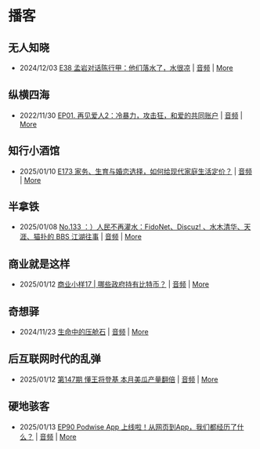 # 播客

## 无人知晓
- 2024/12/03 [E38 孟岩对话陈行甲：他们落水了，水很凉](https://www.xiaoyuzhoufm.com/episode/674993fcc3b2a2f334681d1c) | [音频](https://dts-api.xiaoyuzhoufm.com/track/611719d3cb0b82e1df0ad29e/674993fcc3b2a2f334681d1c/media.xyzcdn.net/ltQLGAGNRRRTiQZqd_ZmhAAewLcp.m4a) | [More](channels/%E6%97%A0%E4%BA%BA%E7%9F%A5%E6%99%93.md)

## 纵横四海
- 2022/11/30 [EP01. 再见爱人2：冷暴力，攻击狂，和爱的共同账户](https://www.ximalaya.com/sound/592716797) | [音频](https://aod.cos.tx.xmcdn.com/storages/26c6-audiofreehighqps/E9/4E/GKwRIUEHXOodAq7-QQHYdhCw-aacv2-48K.m4a) | [More](channels/%E7%BA%B5%E6%A8%AA%E5%9B%9B%E6%B5%B7.md)

## 知行小酒馆
- 2025/01/10 [E173 家务、生育与婚恋选择，如何给现代家庭生活定价？](https://www.xiaoyuzhoufm.com/episode/6780daac1bf3f0ab2b3d6d78) | [音频](https://dts-api.xiaoyuzhoufm.com/track/6013f9f58e2f7ee375cf4216/6780daac1bf3f0ab2b3d6d78/media.xyzcdn.net/6013f9f58e2f7ee375cf4216/lm40ZIlbYJtCoio_2LDeaoojKwyW.m4a) | [More](channels/%E7%9F%A5%E8%A1%8C%E5%B0%8F%E9%85%92%E9%A6%86.md)

## 半拿铁
- 2025/01/08 [No.133 ：）人民不再灌水：FidoNet、Discuz! 、水木清华、天涯、猫扑的 BBS 江湖往事](https://www.ximalaya.com/sound/792177021) | [音频](https://tk.wavpub.com/WPDL_tZUpZwptdBqDMNvDBRZPpcvHXCLvyFmThvCEYArersZzegFfQugpKJcBwQ-d2.m4a) | [More](channels/%E5%8D%8A%E6%8B%BF%E9%93%81.md)

## 商业就是这样
- 2025/01/12 [商业小样17 | 哪些政府持有比特币？](https://www.ximalaya.com/sound/794526456) | [音频](https://aod.cos.tx.xmcdn.com/storages/bb95-audiofreehighqps/1C/6B/GKwRINsLWZq6AD1laANSrmRQ.m4a) | [More](channels/%E5%95%86%E4%B8%9A%E5%B0%B1%E6%98%AF%E8%BF%99%E6%A0%B7.md)

## 奇想驿
- 2024/11/23 [生命中的压舱石](https://www.xiaoyuzhoufm.com/episode/67403d1d11045e78e5105c6f) | [音频](https://dts-api.xiaoyuzhoufm.com/track/6034daea97755b8fc9c66480/67403d1d11045e78e5105c6f/media.xyzcdn.net/lmERsWF4hFJGK9PjHGzOwQnbz-Ge.m4a) | [More](channels/%E5%A5%87%E6%83%B3%E9%A9%BF.md)

## 后互联网时代的乱弹
- 2025/01/12 [第147期 懂王将登基 本月美瓜产量翻倍](https://hosting.wavpub.cn/pie/ep147/) | [音频](https://tk.wavpub.com/WPDL_hptmazZpRUsZQTvJhMDMZfNcrCBpRyYDBFZsCEzUQuQPJCgfVMsFEykEAG-a1.mp3) | [More](channels/%E5%90%8E%E4%BA%92%E8%81%94%E7%BD%91%E6%97%B6%E4%BB%A3%E7%9A%84%E4%B9%B1%E5%BC%B9.md)

## 硬地骇客
- 2025/01/13 [EP90 Podwise App 上线啦！从网页到App，我们都经历了什么？](https://www.xiaoyuzhoufm.com/episode/67851bba1bf3f0ab2be0674d) | [音频](https://dts-api.xiaoyuzhoufm.com/track/640ee2438be5d40013fe4a87/67851bba1bf3f0ab2be0674d/media.xyzcdn.net/640ee2438be5d40013fe4a87/lrn_HpHv9oCNxEO6U0ylp83MtAY4.m4a) | [More](channels/%E7%A1%AC%E5%9C%B0%E9%AA%87%E5%AE%A2.md)

